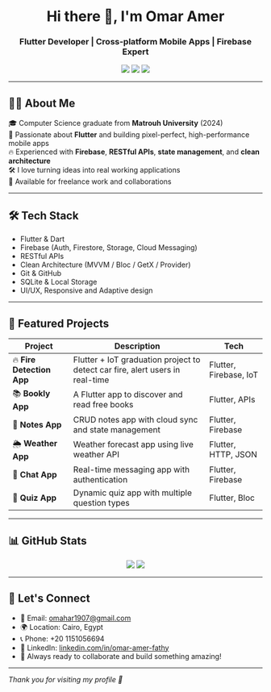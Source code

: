 <h1 align="center">Hi there 👋, I'm Omar Amer</h1>
<h3 align="center">Flutter Developer | Cross-platform Mobile Apps | Firebase Expert</h3>

<p align="center">
  <a href="mailto:omahar1907@gmail.com"><img src="https://img.shields.io/badge/Email-D14836?style=for-the-badge&logo=gmail&logoColor=white"/></a>
  <a href="https://www.linkedin.com/in/omar-amer-fathy" target="_blank"><img src="https://img.shields.io/badge/LinkedIn-blue?style=for-the-badge&logo=linkedin&logoColor=white"/></a>
  <a href="https://github.com/omaaramer"><img src="https://img.shields.io/badge/GitHub-100000?style=for-the-badge&logo=github&logoColor=white"/></a>
</p>

---

## 🧑‍💻 About Me

🎓 Computer Science graduate from **Matrouh University** (2024)  
📱 Passionate about **Flutter** and building pixel-perfect, high-performance mobile apps  
🔥 Experienced with **Firebase**, **RESTful APIs**, **state management**, and **clean architecture**  
🛠️ I love turning ideas into real working applications  
💬 Available for freelance work and collaborations  

---

## 🛠️ Tech Stack

- Flutter & Dart  
- Firebase (Auth, Firestore, Storage, Cloud Messaging)  
- RESTful APIs  
- Clean Architecture (MVVM / Bloc / GetX / Provider)  
- Git & GitHub  
- SQLite & Local Storage  
- UI/UX, Responsive and Adaptive design  

---

## 🚀 Featured Projects

| Project | Description | Tech |
|--------|-------------|------|
| 🔥 **Fire Detection App** | Flutter + IoT graduation project to detect car fire, alert users in real-time | Flutter, Firebase, IoT |
| 📚 **Bookly App** | A Flutter app to discover and read free books | Flutter, APIs |
| 📝 **Notes App** | CRUD notes app with cloud sync and state management | Flutter, Firebase |
| 🌦️ **Weather App** | Weather forecast app using live weather API | Flutter, HTTP, JSON |
| 💬 **Chat App** | Real-time messaging app with authentication | Flutter, Firebase |
| 📖 **Quiz App** | Dynamic quiz app with multiple question types | Flutter, Bloc |

---

## 📊 GitHub Stats

<p align="center">
  <img src="https://github-readme-stats.vercel.app/api?username=omaaramer&show_icons=true&theme=tokyonight" />
  <img src="https://github-readme-streak-stats.herokuapp.com/?user=omaaramer&theme=tokyonight" />
</p>

---

## 🤝 Let's Connect

- 📩 Email: omahar1907@gmail.com  
- 🌍 Location: Cairo, Egypt  
- 📞 Phone: +20 1151056694  
- 🔗 LinkedIn: [linkedin.com/in/omar-amer-fathy](https://www.linkedin.com/in/omar-amer-fathy)  
- 🧠 Always ready to collaborate and build something amazing!

---

_Thank you for visiting my profile 🙏_
